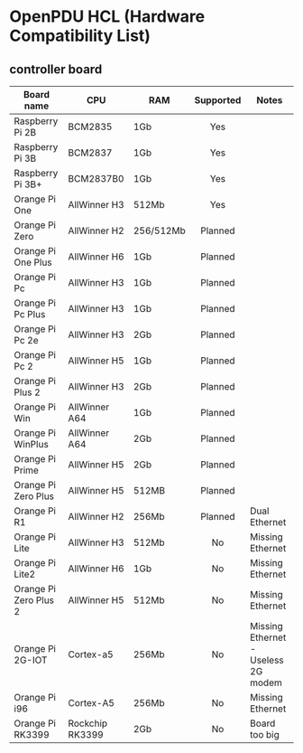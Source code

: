 # OpenPDU HCL (Hardware Compatibility List)

## controller board
| Board name            | CPU             | RAM       | Supported | Notes                               |
|-----------------------|-----------------|-----------|:---------:|-------------------------------------|
| Raspberry Pi 2B       | BCM2835         | 1Gb       | Yes       |                                     |
| Raspberry Pi 3B       | BCM2837         | 1Gb       | Yes       |                                     |
| Raspberry Pi 3B+      | BCM2837B0       | 1Gb       | Yes       |                                     |
| Orange Pi One         | AllWinner H3    | 512Mb     | Yes       |                                     |
| Orange Pi Zero        | AllWinner H2    | 256/512Mb | Planned   |                                     |
| Orange Pi One Plus    | AllWinner H6    | 1Gb       | Planned   |                                     |
| Orange Pi Pc          | AllWinner H3    | 1Gb       | Planned   |                                     |
| Orange Pi Pc Plus     | AllWinner H3    | 1Gb       | Planned   |                                     |
| Orange Pi Pc 2e       | AllWinner H3    | 2Gb       | Planned   |                                     |
| Orange Pi Pc 2        | AllWinner H5    | 1Gb       | Planned   |                                     |
| Orange Pi Plus 2      | AllWinner H3    | 2Gb       | Planned   |                                     |
| Orange Pi Win         | AllWinner A64   | 1Gb       | Planned   |                                     |
| Orange Pi WinPlus     | AllWinner A64   | 2Gb       | Planned   |                                     |
| Orange Pi Prime       | AllWinner H5    | 2Gb       | Planned   |                                     |
| Orange Pi Zero Plus   | AllWinner H5    | 512MB     | Planned   |                                     |
| Orange Pi R1          | AllWinner H2    | 256Mb     | Planned   | Dual Ethernet                       |
| Orange Pi Lite        | AllWinner H3    | 512Mb     | No        | Missing Ethernet                    |
| Orange Pi Lite2       | AllWinner H6    | 1Gb       | No        | Missing Ethernet                    |
| Orange Pi Zero Plus 2 | AllWinner H5    | 512Mb     | No        | Missing Ethernet                    |
| Orange Pi 2G-IOT      | Cortex-a5       | 256Mb     | No        | Missing Ethernet - Useless 2G modem |
| Orange Pi i96         | Cortex-A5       | 256Mb     | No        | Missing Ethernet                    |
| Orange Pi RK3399      | Rockchip RK3399 | 2Gb       | No        | Board too big                       |
